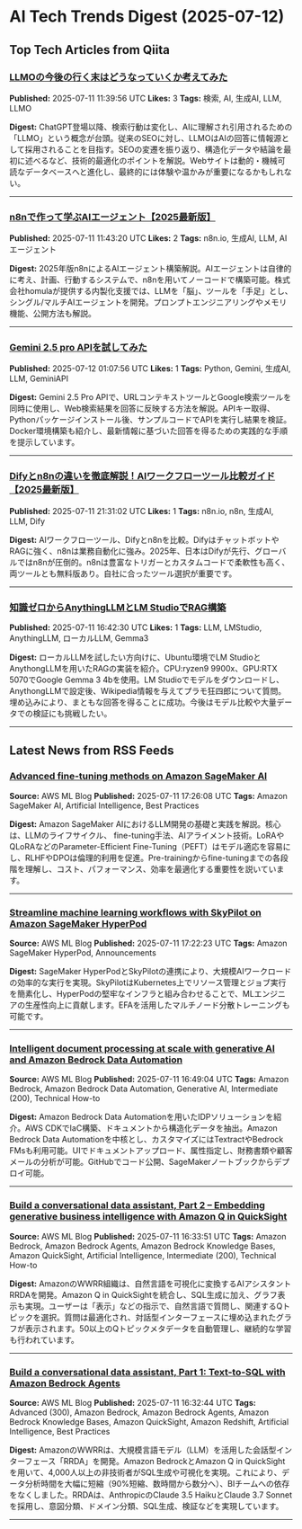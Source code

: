 # AI Tech Trends Digest (2025-07-12)


## Top Tech Articles from Qiita


### [LLMOの今後の行く末はどうなっていくか考えてみた](https://qiita.com/n_matsunaga/items/90a758bdbc9f92453b09)
**Published:** 2025-07-11 11:39:56 UTC
**Likes:** 3
**Tags:** 検索, AI, 生成AI, LLM, LLMO

**Digest:**
ChatGPT登場以降、検索行動は変化し、AIに理解され引用されるための「LLMO」という概念が台頭。従来のSEOに対し、LLMOはAIの回答に情報源として採用されることを目指す。SEOの変遷を振り返り、構造化データや結論を最初に述べるなど、技術的最適化のポイントを解説。Webサイトは動的・機械可読なデータベースへと進化し、最終的には体験や温かみが重要になるかもしれない。

---

### [n8nで作って学ぶAIエージェント【2025最新版】](https://qiita.com/homula_ai/items/ba8d0a6fe579a9352b80)
**Published:** 2025-07-11 11:43:20 UTC
**Likes:** 2
**Tags:** n8n.io, 生成AI, LLM, AIエージェント

**Digest:**
2025年版n8nによるAIエージェント構築解説。AIエージェントは自律的に考え、計画、行動するシステムで、n8nを用いてノーコードで構築可能。株式会社homulaが提供する内製化支援では、LLMを「脳」、ツールを「手足」とし、シングル/マルチAIエージェントを開発。プロンプトエンジニアリングやメモリ機能、公開方法も解説。

---

### [Gemini 2.5 pro APIを試してみた](https://qiita.com/tama_genai/items/48310c27b5a0217c5487)
**Published:** 2025-07-12 01:07:56 UTC
**Likes:** 1
**Tags:** Python, Gemini, 生成AI, LLM, GeminiAPI

**Digest:**
Gemini 2.5 Pro APIで、URLコンテキストツールとGoogle検索ツールを同時に使用し、Web検索結果を回答に反映する方法を解説。APIキー取得、Pythonパッケージインストール後、サンプルコードでAPIを実行し結果を検証。Docker環境構築も紹介し、最新情報に基づいた回答を得るための実践的な手順を提示しています。

---

### [Difyとn8nの違いを徹底解説！AIワークフローツール比較ガイド【2025最新版】](https://qiita.com/homula_ai/items/c956c4df5bd3d22de3ed)
**Published:** 2025-07-11 21:31:02 UTC
**Likes:** 1
**Tags:** n8n.io, n8n, 生成AI, LLM, Dify

**Digest:**
AIワークフローツール、Difyとn8nを比較。DifyはチャットボットやRAGに強く、n8nは業務自動化に強み。2025年、日本はDifyが先行、グローバルではn8nが圧倒的。n8nは豊富なトリガーとカスタムコードで柔軟性も高く、両ツールとも無料版あり。自社に合ったツール選択が重要です。

---

### [知識ゼロからAnythingLLMとLM StudioでRAG構築](https://qiita.com/junk1400/items/e2bc8c90993c123ac579)
**Published:** 2025-07-11 16:42:30 UTC
**Likes:** 1
**Tags:** LLM, LMStudio, AnythingLLM, ローカルLLM, Gemma3

**Digest:**
ローカルLLMを試したい方向けに、Ubuntu環境でLM StudioとAnythongLLMを用いたRAGの実装を紹介。CPU:ryzen9 9900x、GPU:RTX 5070でGoogle Gemma 3 4bを使用。LM Studioでモデルをダウンロードし、AnythongLLMで設定後、Wikipedia情報を与えてプラモ狂四郎について質問。埋め込みにより、まともな回答を得ることに成功。今後はモデル比較や大量データでの検証にも挑戦したい。

---

## Latest News from RSS Feeds


### [Advanced fine-tuning methods on Amazon SageMaker AI](https://aws.amazon.com/blogs/machine-learning/advanced-fine-tuning-methods-on-amazon-sagemaker-ai/)
**Source:** AWS ML Blog
**Published:** 2025-07-11 17:26:08 UTC
**Tags:** Amazon SageMaker AI, Artificial Intelligence, Best Practices

**Digest:**
Amazon SageMaker AIにおけるLLM開発の基礎と実践を解説。核心は、LLMのライフサイクル、 fine-tuning手法、AIアライメント技術。LoRAやQLoRAなどのParameter-Efficient Fine-Tuning（PEFT）はモデル適応を容易にし、RLHFやDPOは倫理的利用を促進。Pre-trainingからfine-tuningまでの各段階を理解し、コスト、パフォーマンス、効率を最適化する重要性を説いています。

---

### [Streamline machine learning workflows with SkyPilot on Amazon SageMaker HyperPod](https://aws.amazon.com/blogs/machine-learning/streamline-machine-learning-workflows-with-skypilot-on-amazon-sagemaker-hyperpod/)
**Source:** AWS ML Blog
**Published:** 2025-07-11 17:22:23 UTC
**Tags:** Amazon SageMaker HyperPod, Announcements

**Digest:**
SageMaker HyperPodとSkyPilotの連携により、大規模AIワークロードの効率的な実行を実現。SkyPilotはKubernetes上でリソース管理とジョブ実行を簡素化し、HyperPodの堅牢なインフラと組み合わせることで、MLエンジニアの生産性向上に貢献します。EFAを活用したマルチノード分散トレーニングも可能です。

---

### [Intelligent document processing at scale with generative AI and Amazon Bedrock Data Automation](https://aws.amazon.com/blogs/machine-learning/intelligent-document-processing-at-scale-with-generative-ai-and-amazon-bedrock-data-automation/)
**Source:** AWS ML Blog
**Published:** 2025-07-11 16:49:04 UTC
**Tags:** Amazon Bedrock, Amazon Bedrock Data Automation, Generative AI, Intermediate (200), Technical How-to

**Digest:**
Amazon Bedrock Data Automationを用いたIDPソリューションを紹介。AWS CDKでIaC構築、ドキュメントから構造化データを抽出。Amazon Bedrock Data Automationを中核とし、カスタマイズにはTextractやBedrock FMsも利用可能。UIでドキュメントアップロード、属性指定し、財務書類や顧客メールの分析が可能。GitHubでコード公開、SageMakerノートブックからデプロイ可能。

---

### [Build a conversational data assistant, Part 2 – Embedding generative business intelligence with Amazon Q in QuickSight](https://aws.amazon.com/blogs/machine-learning/build-a-conversational-data-assistant-part-2-embedding-generative-business-intelligence-with-amazon-q-in-quicksight/)
**Source:** AWS ML Blog
**Published:** 2025-07-11 16:33:51 UTC
**Tags:** Amazon Bedrock, Amazon Bedrock Agents, Amazon Bedrock Knowledge Bases, Amazon QuickSight, Artificial Intelligence, Intermediate (200), Technical How-to

**Digest:**
AmazonのWWRR組織は、自然言語を可視化に変換するAIアシスタントRRDAを開発。Amazon Q in QuickSightを統合し、SQL生成に加え、グラフ表示も実現。ユーザーは「表示」などの指示で、自然言語で質問し、関連するQトピックを選択。質問は最適化され、対話型インターフェースに埋め込まれたグラフが表示されます。50以上のQトピックメタデータを自動管理し、継続的な学習も行われています。

---

### [Build a conversational data assistant, Part 1: Text-to-SQL with Amazon Bedrock Agents](https://aws.amazon.com/blogs/machine-learning/build-a-conversational-data-assistant-part-1-text-to-sql-with-amazon-bedrock-agents/)
**Source:** AWS ML Blog
**Published:** 2025-07-11 16:32:44 UTC
**Tags:** Advanced (300), Amazon Bedrock, Amazon Bedrock Agents, Amazon Bedrock Knowledge Bases, Amazon QuickSight, Amazon Redshift, Artificial Intelligence, Best Practices

**Digest:**
AmazonのWWRRは、大規模言語モデル（LLM）を活用した会話型インターフェース「RRDA」を開発。Amazon BedrockとAmazon Q in QuickSightを用いて、4,000人以上の非技術者がSQL生成や可視化を実現。これにより、データ分析時間を大幅に短縮（90%短縮、数時間から数分へ）、BIチームへの依存をなくしました。RRDAは、AnthropicのClaude 3.5 HaikuとClaude 3.7 Sonnetを採用し、意図分類、ドメイン分類、SQL生成、検証などを実現しています。

---